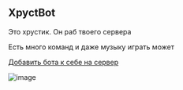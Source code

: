 ## XpyctBot 

Это хрустик. Он раб твоего сервера

Есть много команд и даже музыку играть может

[Добавить бота к себе на сервер](https://discord.com/api/oauth2/authorize?client_id=966669523031842856&permissions=8&scope=bot)

![image](https://user-images.githubusercontent.com/67541714/164468688-10b1b574-55fd-4cab-8e36-b7a734b710a3.png)
